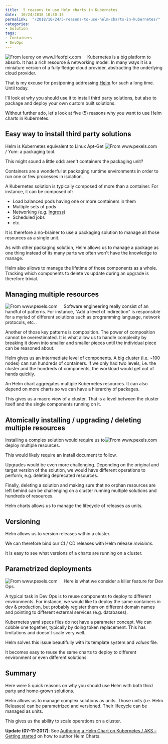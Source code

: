 ```yaml
---
title:  5 reasons to use Helm charts in Kubernetes
date:  10/24/2018 10:30:15
permalink:  "/2018/10/24/5-reasons-to-use-helm-charts-in-kubernetes/"
categories:
- Solution
tags:
- Containers
- DevOps
---
```

<img style="float:left;padding-right:20px;" title="From leeroy on www.lifeofpix.com" src="https://vincentlauzon.files.wordpress.com/2018/10/life-of-pix-free-stock-boat-bar-wood-leeroy-e1539804294819.jpg" />

Kubernetes is a big platform to absorb.  It has a rich resource &amp; networking  model.  In many ways it is a miniature version of a fully fledge cloud provider, abstracting the underlying cloud provider.

That is my excuse for postponing addressing <a href="https://docs.microsoft.com/en-us/azure/aks/kubernetes-helm">Helm</a> for such a long time.  Until today.

I'll look at why you should use it to install third party solutions, but also to package and deploy your own custom built solutions.

Without further ado, let's look at five (5) reasons why you want to use Helm charts in Kubernetes.

<h2>Easy way to install third party solutions</h2>

<img style="float:right;padding-right:20px;" title="From www.pexels.com" src="https://vincentlauzon.files.wordpress.com/2018/10/box-celebration-gift-260184-e1539804683206.jpg" />

Helm is Kubernetes equivalent to Linux Apt-Get / Yum:  a packaging tool.

This might sound a little odd:  aren't containers the packaging unit?

Containers are a wonderful at packaging runtime environments in order to run one or few processes in isolation.

A Kubernetes solution is typically composed of more than a container.  For instance, it can be composed of:

<ul>
<li>Load balanced pods having one or more containers in them</li>
<li>Multiple sets of pods</li>
<li>Networking (e.g. <a href="https://vincentlauzon.com/2018/10/10/about-ingress-in-azure-kubernetes-service-aks/">Ingress</a>)</li>
<li>Scheduled jobs</li>
<li>etc.</li>
</ul>

It is therefore a no-brainer to use a packaging solution to manage all those resources as a single unit.

As with other packaging solution, Helm allows us to manage a package as one thing instead of its many parts we often won't have the knowledge to manage.

Helm also allows to manage the lifetime of those components as a whole.  Tracking which components to delete vs update during an upgrade is therefore trivial.

<h2>Managing multiple resources</h2>

<img style="float:left;padding-right:20px;" title="From www.pexels.com" src="https://vincentlauzon.files.wordpress.com/2018/10/art-arts-and-crafts-assorted-1331705-e1539805005525.jpg" />

Software engineering really consist of an handful of patterns.  For instance, "Add a level of indirection" is responsible for a myriad of different solutions such as programming language, network protocols, etc.  .

Another of those key patterns is composition.  The power of composition cannot be overestimated.  It is what allow us to handle complexity by breaking it down into smaller and smaller pieces until the individual piece can be reasoned about.

Helm gives us an intermediate level of components.  A big cluster (i.e. ~100 nodes) can run hundreds of containers.  If we only had two levels, i.e. the cluster and the hundreds of components, the workload would get out of hands quickly.

An Helm chart aggregates multiple Kubernetes resources.  It can also depend on more charts so we can have a hierarchy of packages.

This gives us a macro view of a cluster.  That is a level between the cluster itself and the single components running on it.

<h2>Atomically installing / upgrading / deleting multiple resources</h2>

<img style="float:right;padding-right:20px;" title="From www.pexels.com" src="https://vincentlauzon.files.wordpress.com/2018/10/atom-1013638_640-e1539805411548.jpg" />

Installing a complex solution would require us to deploy multiple resources.

This would likely require an install document to follow.

Upgrades would be even more challenging.  Depending on the original and target version of the solution, we would have different operations to perform, e.g. deleting deprecated resources.

Finally, deleting a solution and making sure that no orphan resources are left behind can be challenging on a cluster running multiple solutions and hundreds of resources.

Helm charts allows us to manage the lifecycle of releases as units.

<h2>Versioning</h2>

Helm allows us to version releases within a cluster.

We can therefore bind our CI / CD releases with Helm release <em>revisions</em>.

It is easy to see what versions of a charts are running on a cluster.

<h2>Parametrized deployments</h2>

<img style="float:left;padding-right:20px;" title="From www.pexels.com" src="https://vincentlauzon.files.wordpress.com/2018/10/equalizer-2935455_640-e1539805750708.png" />

Here is what we consider a killer feature for Dev Ops.

A typical task in Dev Ops is to reuse components to deploy to different environments.  For instance, we would like to deploy the same containers in dev &amp; production, but probably register them on different domain names and pointing to different external services (e.g. databases).

Kubernetes yaml specs files do not have a parameter concept.  We can cobble one together, typically by doing token replacement.  This has limitations and doesn't scale very well.

Helm solves this issue beautifully with its template system and <em>values</em> file.

It becomes easy to reuse the same charts to deploy to different environment or even different solutions.

<h2>Summary</h2>

Here were 5 quick reasons on why you should use Helm with both third party and home-grown solutions.

Helm allows us to manage complex solutions as units.  Those units (i.e. Helm Releases) can be parametrized and versioned.  Their lifecycle can be managed as units.

This gives us the ability to scale operations on a cluster.

<strong>Update (07-11-2017)</strong>:  See <a href="https://vincentlauzon.com/2018/10/31/authoring-a-helm-chart-on-kubernetes-aks-getting-started/">Authoring a Helm Chart on Kubernetes / AKS – Getting started</a> on how to author Helm Charts.